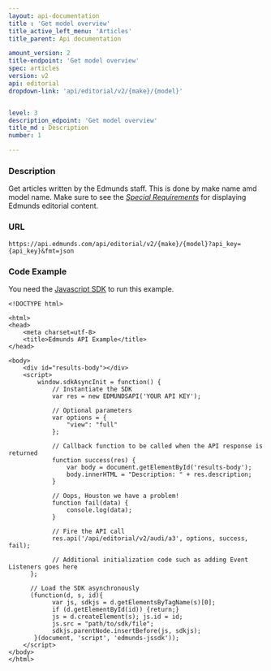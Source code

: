 ```yaml
---
layout: api-documentation
title : 'Get model overview'
title_active_left_menu: 'Articles'
title_parent: Api documentation

amount_version: 2
title-endpoint: 'Get model overview'
spec: articles
version: v2
api: editorial
dropdown-link: 'api/editorial/v2/{make}/{model}'


level: 3
description_edpoint: 'Get model overview'
title_md : Description
number: 1

---
```



### Description

Get articles written by the Edmunds staff. This is done by make name amd model name.
Make sure to see the [*Special Requirements*](/api-documentation/editorial/#special_requirements) for displaying Edmunds editorial content.

### URL

	https://api.edmunds.com/api/editorial/v2/{make}/{model}?api_key={api_key}&fmt=json

### Code Example

You need the [Javascript SDK](https://github.com/EdmundsAPI/edmunds-javascript-sdk) to run this example.

	<!DOCTYPE html>

	<html>
	<head>
		<meta charset=utf-8>
		<title>Edmunds API Example</title>
	</head>

	<body>
		<div id="results-body"></div>
		<script>
		  	window.sdkAsyncInit = function() {
		    	// Instantiate the SDK
				var res = new EDMUNDSAPI('YOUR API KEY');

				// Optional parameters
				var options = {
					"view": "full"
				};

				// Callback function to be called when the API response is returned
				function success(res) {
					var body = document.getElementById('results-body');
					body.innerHTML = "Description: " + res.description;
				}

				// Oops, Houston we have a problem!
				function fail(data) {
					console.log(data);
				}

				// Fire the API call
				res.api('/api/editorial/v2/audi/a3', options, success, fail);

			    // Additional initialization code such as adding Event Listeners goes here
		  };

		  // Load the SDK asynchronously
		  (function(d, s, id){
		     	var js, sdkjs = d.getElementsByTagName(s)[0];
		     	if (d.getElementById(id)) {return;}
		     	js = d.createElement(s); js.id = id;
		     	js.src = "path/to/sdk/file";
		     	sdkjs.parentNode.insertBefore(js, sdkjs);
		   }(document, 'script', 'edmunds-jssdk'));
		</script>
	</body>
	</html>